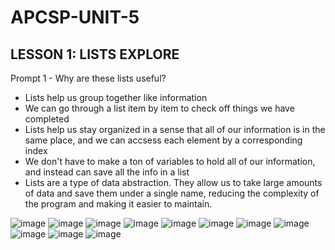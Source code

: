 # APCSP-UNIT-5



**LESSON 1: LISTS EXPLORE**
--------------------------------------------------------------------------
Prompt 1 - Why are these lists useful?

- Lists help us group together like information
- We can go through a list item by item to check off things we have completed
- Lists help us stay organized in a sense that all of our information is in the same place, and we can accsess each element by a corresponding index
- We don't have to make a ton of variables to hold all of our information, and instead can save all the info in a list
- Lists are a type of data abstraction. They allow us to take large amounts of data and save them under a single name, reducing the complexity of the program and making it easier to maintain. 


![image](https://user-images.githubusercontent.com/75226884/147500877-bc0b0f2d-f0b6-48b1-9432-3726bdaeee52.png)
![image](https://user-images.githubusercontent.com/75226884/147500894-f1e9d660-bb64-4eee-8403-f7d091bbfa44.png)
![image](https://user-images.githubusercontent.com/75226884/147500913-16a82434-4081-4a53-acd3-5dd1406691ca.png)
![image](https://user-images.githubusercontent.com/75226884/147500931-6d472e4b-ddb7-443a-a34e-ad2ef25864a0.png)
![image](https://user-images.githubusercontent.com/75226884/147500947-7a70f779-e8c8-4d1a-9ea5-7dddf944cf5e.png)
![image](https://user-images.githubusercontent.com/75226884/147501063-2283946c-db30-4d23-aac0-0f79c0dae3fe.png)
![image](https://user-images.githubusercontent.com/75226884/147501186-99b19106-2b27-445d-b46f-2ae73d842a35.png)
![image](https://user-images.githubusercontent.com/75226884/147501200-0a3ea0eb-8ebb-4972-9eb0-99a96ba4cd89.png)
![image](https://user-images.githubusercontent.com/75226884/147501244-4528a557-528e-4044-8db5-611b72f1698c.png)
![image](https://user-images.githubusercontent.com/75226884/147501317-f2298a44-6712-4464-8fad-b60d41c1cf00.png)
![image](https://user-images.githubusercontent.com/75226884/147501326-b20e1e43-5dca-4141-ba56-e88606254ee3.png)





